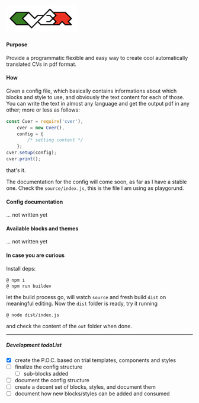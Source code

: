 ![cver logo](https://raw.githubusercontent.com/fedeghe/cver/master/source/cvermini.png)  
---
#### Purpose

Provide a programmatic flexible and easy way to create cool automatically translated CVs in pdf format.

#### How
Given a config file, which basically contains informations about which blocks and style to use, and obviously the text content for each of those. You can write the text in almost any language and get the output pdf in any other; more or less as follows:
``` js
const Cver = require('cver'),
    cver = new Cver(),
    config = {
        /* setting content */
    };
cver.setup(config);
cver.print();
```
that's it.

The documentation for the config will come soon, as far as I have a stable one. Check the `source/index.js`, this is the file I am using as playgorund.

#### Config documentation
... not written yet
#### Available blocks and themes
... not written yet

#### In case you are curious
Install deps:  

    @ npm i
    @ npm run buildev

let the build process go, will watch `source` and fresh build `dist` on meaningful editing. Now the `dist` folder is ready, try it running

    @ node dist/index.js

and check the content of the `out` folder when done.

---

##### Development todoList
- [x] create the P.O.C. based on trial templates, components and styles
- [ ] finalize the config structure
    - [ ] sub-blocks added
- [ ] document the config structure
- [ ] create a decent set of blocks, styles, and document them
- [ ] document how new blocks/styles can be added and consumed